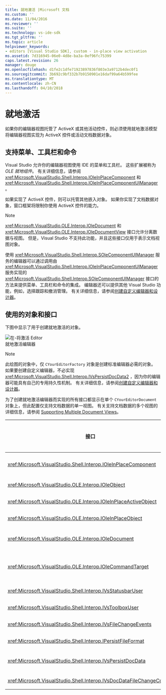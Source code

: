 ```yaml
---
title: 就地激活 |Microsoft 文档
ms.custom: ''
ms.date: 11/04/2016
ms.reviewer: ''
ms.suite: ''
ms.technology: vs-ide-sdk
ms.tgt_pltfrm: ''
ms.topic: article
helpviewer_keywords:
- editors [Visual Studio SDK], custom - in-place view activation
ms.assetid: 7d316945-06e0-4d8e-ba3a-0ef96fc75399
caps.latest.revision: 26
manager: douge
ms.openlocfilehash: d1fe2c1dfe71923897836f803e3a9712b4dec0f1
ms.sourcegitcommit: 3b692c9bf332b7b9150901e16daf99a64b599fee
ms.translationtype: MT
ms.contentlocale: zh-CN
ms.lasthandoff: 04/10/2018
---
```

# <a name="in-place-activation"></a>就地激活
如果你的编辑器视图托管了 ActiveX 或其他活动控件，则必须使用就地激活模型将编辑器视图实现为 ActiveX 控件或活动文档数据对象。  
  
## <a name="support-for-menus-toolbars-and-commands"></a>支持菜单、工具栏和命令  
 Visual Studio 允许你的编辑器视图使用 IDE 的菜单和工具栏。 这些扩展被称为 *OLE 就地组件*。 有关详细信息，请参阅 <xref:Microsoft.VisualStudio.Shell.Interop.IOleInPlaceComponent> 和 <xref:Microsoft.VisualStudio.Shell.Interop.IOleInPlaceComponentUIManager>。  
  
 如果实现了 ActiveX 控件，则可以托管其他嵌入对象。 如果你实现了文档数据对象，窗口框架将限制你使用 ActiveX 控件的能力。  
  
> [!NOTE]
>  <xref:Microsoft.VisualStudio.OLE.Interop.IOleDocument> 和 <xref:Microsoft.VisualStudio.OLE.Interop.IOleDocumentView> 接口允许分离数据与视图。 但是，Visual Studio 不支持此功能，并且这些接口仅用于表示文档视图对象。  
  
 使用 <xref:Microsoft.VisualStudio.Shell.Interop.SOleComponentUIManager> 服务的编辑器可以通过调用由 <xref:Microsoft.VisualStudio.Shell.Interop.IOleInPlaceComponentUIManager> 服务实现的 <xref:Microsoft.VisualStudio.Shell.Interop.SOleComponentUIManager> 接口的方法来提供菜单、工具栏和命令的集成。 编辑器还可以提供其他 Visual Studio 功能，例如，选择跟踪和撤消管理。 有关详细信息，请参阅[创建自定义编辑器和设计器](../extensibility/creating-custom-editors-and-designers.md)。  
  
## <a name="objects-and-interfaces-used"></a>使用的对象和接口  
 下图中显示了用于创建就地激活的对象。  
  
 ![在&#45;将激活 Editor](../extensibility/media/vsinplaceactivationeditor.gif "vsInPlaceActivationEditor")  
就地激活编辑器  
  
> [!NOTE]
>  此绘图的对象中，仅 `CYourEditorFactory` 对象是创建标准编辑器必需的对象。 如果要创建自定义编辑器，不必实现 <xref:Microsoft.VisualStudio.Shell.Interop.IVsPersistDocData2> ，因为你的编辑器可能具有自己的专用持久性机制。 有关详细信息，请参阅[创建自定义编辑器和设计器](../extensibility/creating-custom-editors-and-designers.md)。  
  
 为了创建就地激活编辑器而实现的所有接口都显示在单个 `CYourEditorDocument` 对象上，但此配置仅支持文档数据的单一视图。 有关支持文档数据的多个视图的详细信息，请参阅 [Supporting Multiple Document Views](../extensibility/supporting-multiple-document-views.md)。  
  
|接口|对象类型|使用|  
|---------------|--------------------|---------|  
|<xref:Microsoft.VisualStudio.Shell.Interop.IOleInPlaceComponent>|视图|通过使用 <xref:Microsoft.VisualStudio.Shell.Interop.SOleComponentUIManager> 服务，使就地 VSPackage 对象能够作为完全集成的 IDE 组件来工作。 此服务将对象的菜单、工具栏和命令集成到 IDE 中，并发出状态更改通知。|  
|<xref:Microsoft.VisualStudio.OLE.Interop.IOleObject>|视图|嵌入对象向其容器提供基本功能并与该容器通信的主要手段。|  
|<xref:Microsoft.VisualStudio.OLE.Interop.IOleInPlaceActiveObject>|视图|管理就地对象的激活和停用，并确定应为可见的就地对象数目。|  
|<xref:Microsoft.VisualStudio.OLE.Interop.IOleInPlaceObject>|视图|为就地对象、关联应用程序的最外侧框架窗口，以及包含嵌入对象的应用程序中的文档窗口之间的通信提供一个直接的通道。|  
|<xref:Microsoft.VisualStudio.OLE.Interop.IOleDocument>|视图|实现 ActiveX 对象。 请注意，IDE 中未使用分隔文档数据与视图的 <xref:Microsoft.VisualStudio.OLE.Interop.IOleDocument> 和 <xref:Microsoft.VisualStudio.OLE.Interop.IOleDocumentView> 方法。|  
|<xref:Microsoft.VisualStudio.OLE.Interop.IOleCommandTarget>|视图/数据|使文档数据对象和/或文档视图对象能够参与命令处理。|  
|<xref:Microsoft.VisualStudio.Shell.Interop.IVsStatusbarUser>|视图|启用状态栏更新。|  
|<xref:Microsoft.VisualStudio.Shell.Interop.IVsToolboxUser>|视图|实现向工具箱添加项。|  
|<xref:Microsoft.VisualStudio.Shell.Interop.IVsFileChangeEvents>|数据|向已编辑的文件发送更改通知。 （此接口是可选的。）|  
|<xref:Microsoft.VisualStudio.Shell.Interop.IPersistFileFormat>|数据|用于为某一文件类型启用“另存为”功能。|  
|<xref:Microsoft.VisualStudio.Shell.Interop.IVsPersistDocData>|数据|实现文档持久性。 对于只读文件，调用 <xref:Microsoft.VisualStudio.Shell.Interop.IVsPersistDocData2.SetDocDataReadOnly%2A> 以提供“锁状”图标来表示只读文件。|  
|<xref:Microsoft.VisualStudio.Shell.Interop.IVsDocDataFileChangeControl>|数据|确定是否应忽略对文档数据的更改。|